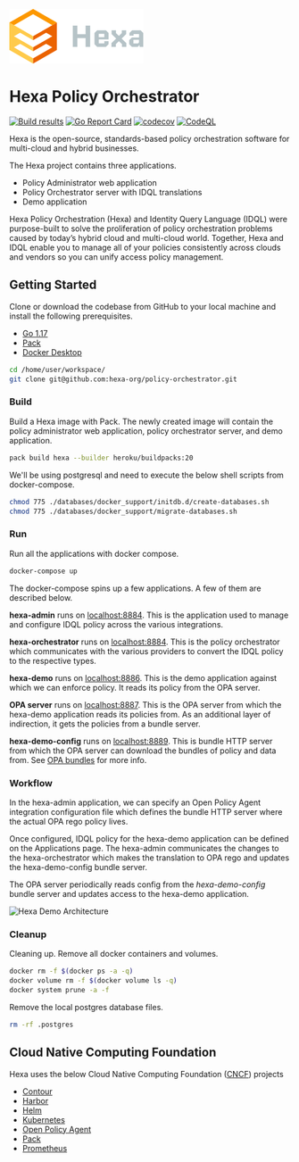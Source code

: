 ![hexa-logo](docs/img/hexa-logo.svg)

# Hexa Policy Orchestrator

[![Build results](https://github.com/hexa-org/policy-orchestrator/workflows/build/badge.svg)](https://github.com/hexa-org/policy-orchestrator/actions)
[![Go Report Card](https://goreportcard.com/badge/hexa-org/policy-orchestrator)](https://goreportcard.com/report/hexa-org/policy-orchestrator)
[![codecov](https://codecov.io/gh/hexa-org/policy-orchestrator/branch/main/graph/badge.svg)](https://codecov.io/gh/hexa-org/policy-orchestrator)
[![CodeQL](https://github.com/hexa-org/policy-orchestrator/actions/workflows/codeql-analysis.yml/badge.svg)](https://github.com/hexa-org/policy-orchestrator/actions/workflows/codeql-analysis.yml)

Hexa is the open-source, standards-based policy orchestration software for multi-cloud and hybrid businesses.

The Hexa project contains three applications.
* Policy Administrator web application
* Policy Orchestrator server with IDQL translations
* Demo application

Hexa Policy Orchestration (Hexa) and Identity Query Language (IDQL) were purpose-built to solve the proliferation of
policy orchestration problems caused by today’s hybrid cloud and multi-cloud world. Together, Hexa and IDQL enable you
to manage all of your policies consistently across clouds and vendors so you can unify access policy management.

## Getting Started

Clone or download the codebase from GitHub to your local machine and install the following prerequisites.

* [Go 1.17](https://go.dev)
* [Pack](https://buildpacks.io)
* [Docker Desktop](https://www.docker.com/products/docker-desktop)

```bash
cd /home/user/workspace/
git clone git@github.com:hexa-org/policy-orchestrator.git
```
### Build

Build a Hexa image with Pack. The newly created image will contain the policy
administrator web application, policy orchestrator server, and demo application.

```bash
pack build hexa --builder heroku/buildpacks:20
```

We'll be using postgresql and need to execute the below shell scripts from docker-compose.

```bash
chmod 775 ./databases/docker_support/initdb.d/create-databases.sh
chmod 775 ./databases/docker_support/migrate-databases.sh
```

### Run

Run all the applications with docker compose.

```bash
docker-compose up
```

The docker-compose spins up a few applications. A few of them are described below.

**hexa-admin** runs on [localhost:8884](http://localhost:8884/). This is the application used to manage and
configure IDQL policy across the various integrations.

**hexa-orchestrator** runs on [localhost:8884](http://localhost:8885/health). This is the policy orchestrator which
communicates with the various providers to convert the IDQL policy to the respective types.

**hexa-demo** runs on [localhost:8886](http://localhost:8886/). This is the demo application against which
we can enforce policy. It reads its policy from the OPA server.

**OPA server** runs on [localhost:8887](http://localhost:8887/). This is the OPA server from which the
hexa-demo application reads its policies from. As an additional layer of
indirection, it gets the policies from a bundle server.

**hexa-demo-config** runs on [localhost:8889](http://localhost:8889/health). This is bundle HTTP server from which the
OPA server can download the bundles of policy and data from.
See [OPA bundles](https://www.openpolicyagent.org/docs/latest/management-bundles/) for more info.

### Workflow

In the hexa-admin application, we can specify an Open Policy Agent integration
configuration file which defines the bundle HTTP server where the actual OPA rego
policy lives.

Once configured, IDQL policy for the hexa-demo application can be defined on
the Applications page. The hexa-admin communicates the changes to the
hexa-orchestrator which makes the translation to OPA rego and updates the
hexa-demo-config bundle server.

The OPA server periodically reads config from the _hexa-demo-config_ bundle
server and updates access to the hexa-demo application.

![Hexa Demo Architecture](docs/img/Hexa-Demo-Architecture.png "hexa demo architecture")

### Cleanup

Cleaning up. Remove all docker containers and volumes.

```bash
docker rm -f $(docker ps -a -q)
docker volume rm -f $(docker volume ls -q)
docker system prune -a -f
```

Remove the local postgres database files.

```bash
rm -rf .postgres
```

## Cloud Native Computing Foundation

Hexa uses the below Cloud Native Computing Foundation ([CNCF](https://www.cncf.io/)) projects
* [Contour](https://projectcontour.io/)
* [Harbor](https://goharbor.io/)
* [Helm](https://helm.sh/)
* [Kubernetes](https://kubernetes.io/)
* [Open Policy Agent](https://www.openpolicyagent.org/)
* [Pack](https://buildpacks.io/)
* [Prometheus](https://prometheus.io/)


[opa-bundles]: https://www.openpolicyagent.org/docs/latest/management-bundles/